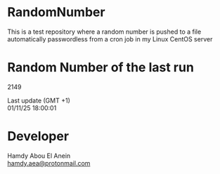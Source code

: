 # RandomNumber    
This is a test repository where a random number is pushed to a file automatically passwordless from a cron job in my Linux CentOS server    
# Random Number of the last run   
2149
      
Last update (GMT +1)    
01/11/25 18:00:01
# Developer    
Hamdy Abou El Anein   
hamdy.aea@protonmail.com
